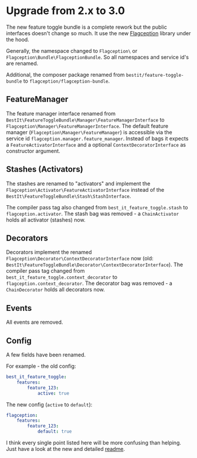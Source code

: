 # Upgrade from 2.x to 3.0
The new feature toggle bundle is a complete rework but the public interfaces doesn't change so much.
It use the new [Flagception](https://packagist.org/packages/flagception/flagception) library under the hood.

Generally, the namespace changed to `Flagception\` or `Flagception\Bundle\FlagceptionBundle`.
So all namespaces and service id's are renamed. 

Additional, the composer package renamed from `bestit/feature-toggle-bundle` to `flagception/flagception-bundle`.

FeatureManager
---------------------------
The feature manager interface renamed from `BestIt\FeatureToggleBundle\Manager\FeatureManagerInterface` to `Flagception\Manager\FeatureManagerInterface`.
The default feature manager (`Flagception\Manager\FeatureManager`) is accessible via the service id `flagception.manager.feature_manager`.
Instead of bags it expects a `FeatureActivatorInterface` and a optional `ContextDecoratorInterface` as constructor argument.

Stashes (Activators)
---------------------------
The stashes are renamed to "activators" and implement the `Flagception\Activator\FeatureActivatorInterface` instead of the
`BestIt\FeatureToggleBundle\Stash\StashInterface`. 

The compiler pass tag also changed from `best_it_feature_toggle.stash` to `flagception.activator`. The stash bag was removed - a `ChainActivator` holds
all activator (stashes) now.

Decorators
---------------------------
Decorators implement the renamed `Flagception\Decorator\ContextDecoratorInterface` now (old: `BestIt\FeatureToggleBundle\Decorator\ContextDecoratorInterface`). 
The compiler pass tag changed from `best_it_feature_toggle.context_decorator` to `flagception.context_decorator`.
The decorator bag was removed - a `ChainDecorator` holds all decorators now.

Events
---------------------------
All events are removed. 

Config
---------------------------
A few fields have been renamed.

For example - the old config:
```yml
best_it_feature_toggle:
    features:      
        feature_123:
            active: true
```

The new config (`active` to `default`):
```yml
flagception:
    features:
        feature_123:
            default: true
```

I think every single point listed here will be more confusing than helping. Just have a look at the new and detailed [readme](README.md).
